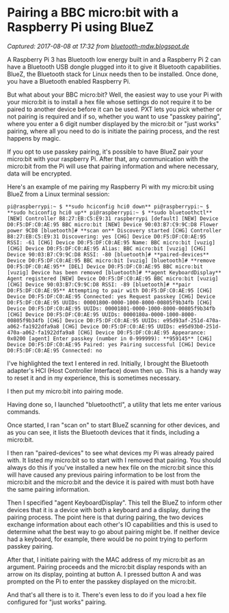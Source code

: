 # Pairing a BBC micro:bit with a Raspberry Pi using BlueZ

_Captured: 2017-08-08 at 17:32 from [bluetooth-mdw.blogspot.de](http://bluetooth-mdw.blogspot.de/2017/02/pairing-bbc-microbit-with-raspberry-pi.html?m=1)_

A Raspberry Pi 3 has Bluetooth low energy built in and a Raspberry Pi 2 can have a Bluetooth USB dongle plugged into it to give it Bluetooth capabilities. BlueZ, the Bluetooth stack for Linux needs then to be installed. Once done, you have a Bluetooth enabled Raspberry Pi.

But what about your BBC micro:bit? Well, the easiest way to use your Pi with your micro:bit is to install a hex file whose settings do not require it to be paired to another device before it can be used. PXT lets you pick whether or not pairing is required and if so, whether you want to use "passkey pairing", where you enter a 6 digit number displayed by the micro:bit or "just works" pairing, where all you need to do is initiate the pairing process, and the rest happens by magic.

If you opt to use passkey pairing, it's possible to have BlueZ pair your micro:bit with your raspberry Pi. After that, any communication with the micro:bit from the Pi will use that pairing information and where necessary, data will be encrypted.

Here's an example of me pairing my Raspberry Pi with my micro:bit using BlueZ from a Linux terminal session:
    
    
    pi@raspberrypi:~ $ **sudo hciconfig hci0 down** pi@raspberrypi:~ $ **sudo hciconfig hci0 up** pi@raspberrypi:~ $ **sudo bluetoothctl** [NEW] Controller B8:27:EB:C5:E9:31 raspberrypi [default] [NEW] Device D0:F5:DF:C0:AE:95 BBC micro:bit [NEW] Device 90:03:B7:C9:9C:D8 Flower power 9CD8 [bluetooth]# **scan on** Discovery started [CHG] Controller B8:27:EB:C5:E9:31 Discovering: yes [CHG] Device D0:F5:DF:C0:AE:95 RSSI: -61 [CHG] Device D0:F5:DF:C0:AE:95 Name: BBC micro:bit [vuzig] [CHG] Device D0:F5:DF:C0:AE:95 Alias: BBC micro:bit [vuzig] [CHG] Device 90:03:B7:C9:9C:D8 RSSI: -80 [bluetooth]# **paired-devices** Device D0:F5:DF:C0:AE:95 BBC micro:bit [vuzig] [bluetooth]# **remove D0:F5:DF:C0:AE:95** [DEL] Device D0:F5:DF:C0:AE:95 BBC micro:bit [vuzig] Device has been removed [bluetooth]# **agent KeyboardDisplay** Agent registered [NEW] Device D0:F5:DF:C0:AE:95 BBC micro:bit [vuzig] [CHG] Device 90:03:B7:C9:9C:D8 RSSI: -89 [bluetooth]# **pair D0:F5:DF:C0:AE:95** Attempting to pair with D0:F5:DF:C0:AE:95 [CHG] Device D0:F5:DF:C0:AE:95 Connected: yes Request passkey [CHG] Device D0:F5:DF:C0:AE:95 UUIDs: 00001800-0000-1000-8000-00805f9b34fb [CHG] Device D0:F5:DF:C0:AE:95 UUIDs: 00001801-0000-1000-8000-00805f9b34fb [CHG] Device D0:F5:DF:C0:AE:95 UUIDs: 0000180a-0000-1000-8000-00805f9b34fb [CHG] Device D0:F5:DF:C0:AE:95 UUIDs: e95d93af-251d-470a-a062-fa1922dfa9a8 [CHG] Device D0:F5:DF:C0:AE:95 UUIDs: e95d93b0-251d-470a-a062-fa1922dfa9a8 [CHG] Device D0:F5:DF:C0:AE:95 Appearance: 0x0200 [agent] Enter passkey (number in 0-999999): **959145** [CHG] Device D0:F5:DF:C0:AE:95 Paired: yes Pairing successful [CHG] Device D0:F5:DF:C0:AE:95 Connected: no 

I've highlighted the text I entered in red. Initially, I brought the Bluetooth adapter's HCI (Host Controller Interface) down then up. This is a handy way to reset it and in my experience, this is sometimes necessary.

I then put my micro:bit into pairing mode.

Having done so, I launched "bluetoothctl", a utility that lets me enter various commands.

Once started, I ran "scan on" to start BlueZ scanning for other devices, and as you can see, it lists the Bluetooth devices that it finds, including a micro:bit.

I then ran "paired-devices" to see what devices my Pi was already paired with. It listed my micro:bit so to start with I removed that pairing. You should always do this if you've installed a new hex file on the micro:bit since this will have caused any previous pairing information to be lost from the micro:bit and the micro:bit and the device it is paired with must both have the same pairing information.

Then I specified "agent KeyboardDisplay". This tell the BlueZ to inform other devices that it is a device with both a keyboard and a display, during the pairing process. The point here is that during pairing, the two devices exchange information about each other's IO capabilities and this is used to determine what the best way to go about pairing might be. If neither device had a keyboard, for example, there would be no point trying to perform passkey pairing.

After that, I initiate pairing with the MAC address of my micro:bit as an argument. Pairing proceeds and the micro:bit display responds with an arrow on its display, pointing at button A. I pressed button A and was prompted on the Pi to enter the passkey displayed on the micro:bit.

And that's all there is to it. There's even less to do if you load a hex file configured for "just works" pairing.
